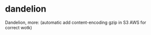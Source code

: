 dandelion
=========

Dandelion, more: (automatic add content-encoding gzip in S3 AWS for correct wotk)
